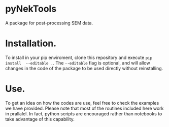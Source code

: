 # pyNekTools
A package for post-processing SEM data.

# Installation.

To install in your pip enviroment, clone this repository and execute `pip install  --editable .`.
The `--editable` flag is optional, and will allow changes in the code of the package to be used
directly without reinstalling.

# Use.

To get an idea on how the codes are use, feel free to check the examples we have provided. Please note that most of the routines included here work in prallalel. In fact, python scripts are encouraged rather than notebooks to take advantage of this capability.
